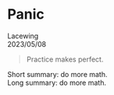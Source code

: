 # Panic

Lacewing  
2023/05/08

<!--- [Music](link) --->

> Practice makes perfect.

Short summary: do more math.  
Long summary: do more math.  
